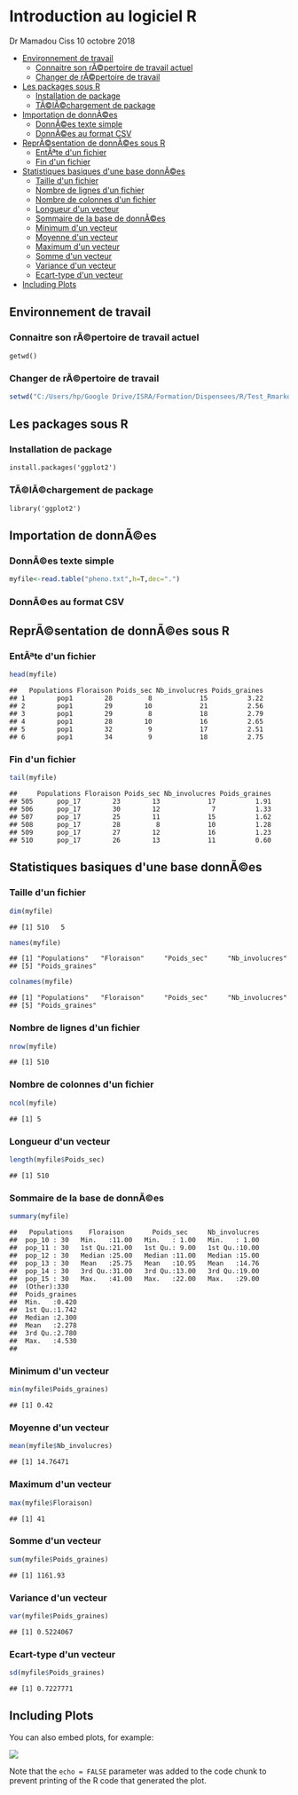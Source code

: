 Introduction au logiciel R
================
Dr Mamadou Ciss
10 octobre 2018

-   [Environnement de travail](#environnement-de-travail)
    -   [Connaitre son rÃ©pertoire de travail actuel](#connaitre-son-rÃ©pertoire-de-travail-actuel)
    -   [Changer de rÃ©pertoire de travail](#changer-de-rÃ©pertoire-de-travail)
-   [Les packages sous R](#les-packages-sous-r)
    -   [Installation de package](#installation-de-package)
    -   [TÃ©lÃ©chargement de package](#tÃ©lÃ©chargement-de-package)
-   [Importation de donnÃ©es](#importation-de-donnÃ©es)
    -   [DonnÃ©es texte simple](#donnÃ©es-texte-simple)
    -   [DonnÃ©es au format CSV](#donnÃ©es-au-format-csv)
-   [ReprÃ©sentation de donnÃ©es sous R](#reprÃ©sentation-de-donnÃ©es-sous-r)
    -   [EntÃªte d'un fichier](#entÃªte-dun-fichier)
    -   [Fin d'un fichier](#fin-dun-fichier)
-   [Statistiques basiques d'une base donnÃ©es](#statistiques-basiques-dune-base-donnÃ©es)
    -   [Taille d'un fichier](#taille-dun-fichier)
    -   [Nombre de lignes d'un fichier](#nombre-de-lignes-dun-fichier)
    -   [Nombre de colonnes d'un fichier](#nombre-de-colonnes-dun-fichier)
    -   [Longueur d'un vecteur](#longueur-dun-vecteur)
    -   [Sommaire de la base de donnÃ©es](#sommaire-de-la-base-de-donnÃ©es)
    -   [Minimum d'un vecteur](#minimum-dun-vecteur)
    -   [Moyenne d'un vecteur](#moyenne-dun-vecteur)
    -   [Maximum d'un vecteur](#maximum-dun-vecteur)
    -   [Somme d'un vecteur](#somme-dun-vecteur)
    -   [Variance d'un vecteur](#variance-dun-vecteur)
    -   [Ecart-type d'un vecteur](#ecart-type-dun-vecteur)
-   [Including Plots](#including-plots)

Environnement de travail
------------------------

### Connaitre son rÃ©pertoire de travail actuel

    getwd()

### Changer de rÃ©pertoire de travail

``` r
setwd("C:/Users/hp/Google Drive/ISRA/Formation/Dispensees/R/Test_Rmarkdown")
```

Les packages sous R
-------------------

### Installation de package

    install.packages('ggplot2')

### TÃ©lÃ©chargement de package

    library('ggplot2')

Importation de donnÃ©es
----------------------

### DonnÃ©es texte simple

``` r
myfile<-read.table("pheno.txt",h=T,dec=".")
```

### DonnÃ©es au format CSV

ReprÃ©sentation de donnÃ©es sous R
--------------------------------

### EntÃªte d'un fichier

``` r
head(myfile)
```

    ##   Populations Floraison Poids_sec Nb_involucres Poids_graines
    ## 1        pop1        28         8            15          3.22
    ## 2        pop1        29        10            21          2.56
    ## 3        pop1        29         8            18          2.79
    ## 4        pop1        28        10            16          2.65
    ## 5        pop1        32         9            17          2.51
    ## 6        pop1        34         9            18          2.75

### Fin d'un fichier

``` r
tail(myfile)
```

    ##     Populations Floraison Poids_sec Nb_involucres Poids_graines
    ## 505      pop_17        23        13            17          1.91
    ## 506      pop_17        30        12             7          1.33
    ## 507      pop_17        25        11            15          1.62
    ## 508      pop_17        28         8            10          1.28
    ## 509      pop_17        27        12            16          1.23
    ## 510      pop_17        26        13            11          0.60

Statistiques basiques d'une base donnÃ©es
----------------------------------------

### Taille d'un fichier

``` r
dim(myfile)
```

    ## [1] 510   5

``` r
names(myfile)
```

    ## [1] "Populations"   "Floraison"     "Poids_sec"     "Nb_involucres"
    ## [5] "Poids_graines"

``` r
colnames(myfile)
```

    ## [1] "Populations"   "Floraison"     "Poids_sec"     "Nb_involucres"
    ## [5] "Poids_graines"

### Nombre de lignes d'un fichier

``` r
nrow(myfile)
```

    ## [1] 510

### Nombre de colonnes d'un fichier

``` r
ncol(myfile)
```

    ## [1] 5

### Longueur d'un vecteur

``` r
length(myfile$Poids_sec)
```

    ## [1] 510

### Sommaire de la base de donnÃ©es

``` r
summary(myfile)
```

    ##   Populations    Floraison       Poids_sec     Nb_involucres  
    ##  pop_10 : 30   Min.   :11.00   Min.   : 1.00   Min.   : 1.00  
    ##  pop_11 : 30   1st Qu.:21.00   1st Qu.: 9.00   1st Qu.:10.00  
    ##  pop_12 : 30   Median :25.00   Median :11.00   Median :15.00  
    ##  pop_13 : 30   Mean   :25.75   Mean   :10.95   Mean   :14.76  
    ##  pop_14 : 30   3rd Qu.:31.00   3rd Qu.:13.00   3rd Qu.:19.00  
    ##  pop_15 : 30   Max.   :41.00   Max.   :22.00   Max.   :29.00  
    ##  (Other):330                                                  
    ##  Poids_graines  
    ##  Min.   :0.420  
    ##  1st Qu.:1.742  
    ##  Median :2.300  
    ##  Mean   :2.278  
    ##  3rd Qu.:2.780  
    ##  Max.   :4.530  
    ## 

### Minimum d'un vecteur

``` r
min(myfile$Poids_graines)
```

    ## [1] 0.42

### Moyenne d'un vecteur

``` r
mean(myfile$Nb_involucres)
```

    ## [1] 14.76471

### Maximum d'un vecteur

``` r
max(myfile$Floraison)
```

    ## [1] 41

### Somme d'un vecteur

``` r
sum(myfile$Poids_graines)
```

    ## [1] 1161.93

### Variance d'un vecteur

``` r
var(myfile$Poids_graines)
```

    ## [1] 0.5224067

### Ecart-type d'un vecteur

``` r
sd(myfile$Poids_graines)
```

    ## [1] 0.7227771

Including Plots
---------------

You can also embed plots, for example:

![](test2_files/figure-markdown_github/pressure-1.png)

Note that the `echo = FALSE` parameter was added to the code chunk to prevent printing of the R code that generated the plot.

